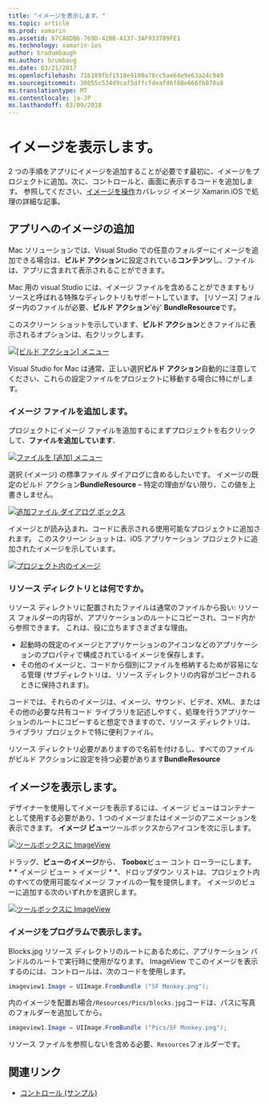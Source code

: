 ```yaml
---
title: "イメージを表示します。"
ms.topic: article
ms.prod: xamarin
ms.assetid: 67CA8DB6-769D-42BB-A137-3AF933789FE1
ms.technology: xamarin-ios
author: bradumbaugh
ms.author: brumbaug
ms.date: 03/21/2017
ms.openlocfilehash: 716189fbf1518e9100a78cc5ae64e9e63a24c949
ms.sourcegitcommit: 30055c534d9caf5dffcfdeafd6f08e666fb870a8
ms.translationtype: MT
ms.contentlocale: ja-JP
ms.lasthandoff: 03/09/2018
---
```

# <a name="displaying-images"></a>イメージを表示します。

2 つの手順をアプリにイメージを追加することが必要です最初に、イメージをプロジェクトに追加。次に、コントロールと、画面に表示するコードを追加します。 参照してください、[イメージを操作](~/ios/app-fundamentals/images-icons/index.md)カバレッジ イメージ Xamarin.iOS で処理の詳細な記事。

## <a name="adding-images-to-your-app"></a>アプリへのイメージの追加

Mac ソリューションでは、Visual Studio での任意のフォルダーにイメージを追加できる場合は、**ビルド アクション**に設定されている**コンテンツ**し、ファイルは、アプリに含まれて表示されることができます。

Mac 用の visual Studio には、イメージ ファイルを含めることができますもリソースと呼ばれる特殊なディレクトリもサポートしています。 [リソース] フォルダー内のファイルが必要、**ビルド アクション**'éý' **BundleResource**です。

このスクリーン ショットを示しています、**ビルド アクション**ときファイルに表示されるオプションは、右クリックします。

 [![](image-images/image30a.png "[ビルド アクション] メニュー")](image-images/image30a.png#lightbox)

Visual Studio for Mac は通常、正しい選択**ビルド アクション**自動的に注意してください、これらの設定ファイルをプロジェクトに移動する場合に特にがします。

### <a name="adding-an-image-file"></a>イメージ ファイルを追加します。

プロジェクトにイメージ ファイルを追加するにまずプロジェクトを右クリックして、**ファイルを追加しています.**

 [![](image-images/image31a.png "ファイルを [追加] メニュー")](image-images/image31a.png#lightbox)

選択 (イメージ) の標準ファイル ダイアログに含めるしたいです。 イメージの既定のビルド アクション**BundleResource** – 特定の理由がない限り、この値を上書きしません。

 [![](image-images/image32a.png "追加ファイル ダイアログ ボックス")](image-images/image32a.png#lightbox)

イメージとが読み込まれ、コードに表示される使用可能なプロジェクトに追加されます。 このスクリーン ショットは、iOS アプリケーション プロジェクトに追加されたイメージを示しています。

 [![](image-images/image33a.png "プロジェクト内のイメージ")](image-images/image33a.png#lightbox)

### <a name="what-is-the-resources-directory"></a>リソース ディレクトリとは何ですか。

リソース ディレクトリに配置されたファイルは通常のファイルから扱い: リソース フォルダーの内容が、アプリケーションのルートにコピーされ、コード内から参照できます。 これは、役に立ちますさまざまな理由。

-  起動時の既定のイメージとアプリケーションのアイコンなどのアプリケーションのプロパティで構成されているイメージを保存します。
-  その他のイメージと、コードから個別にファイルを格納するためが容易になる管理 (サブディレクトリは、リソース ディレクトリの内容がコピーされるときに保持されます)。


コードでは、それらのイメージは、イメージ、サウンド、ビデオ、XML、またはその他の必要な共有コード ライブラリを記述しやすく、処理を行うアプリケーションのルートにコピーすると想定できますので、リソース ディレクトリは、ライブラリ プロジェクトで特に便利ファイル。



リソース ディレクトリ必要がありますので名前を付けるし、すべてのファイルがビルド アクションに設定を持つ必要があります**BundleResource**

## <a name="displaying-the-image"></a>イメージを表示します。

デザイナーを使用してイメージを表示するには、イメージ ビューはコンテナーとして使用する必要があり、1 つのイメージまたはイメージのアニメーションを表示できます。 **イメージ ビュー**ツールボックスからアイコンを次に示します。

 [![](image-images/image35a.png "ツールボックスに ImageView")](image-images/image35.png#lightbox)

ドラッグ、**ビューのイメージ**から、 **Toobox**ビュー コント ローラーにします。 * * イメージ ビュー > イメージ * *、ドロップダウン リストは、プロジェクト内のすべての使用可能なイメージ ファイルの一覧を提供します。 イメージのビューに追加する次のいずれかを選択します。

 [![](image-images/image36a.png "ツールボックスに ImageView")](image-images/image36.png#lightbox)

### <a name="displaying-the-image-programmatically"></a>イメージをプログラムで表示します。

Blocks.jpg リソース ディレクトリのルートにあるために、アプリケーション バンドルのルートで実行時に使用がなります。 ImageView でこのイメージを表示するのには、コントロールは、次のコードを使用します。

```csharp
imageview1.Image = UIImage.FromBundle ("SF Monkey.png");
```

内のイメージを配置お場合`/Resources/Pics/blocks.jpg`コードは、パスに写真のフォルダーを追加してから。

```csharp
imageview1.Image = UIImage.FromBundle ("Pics/SF Monkey.png");
```

リソース ファイルを参照しないを含める必要、`Resources`フォルダーです。


## <a name="related-links"></a>関連リンク

- [コントロール (サンプル)](https://developer.xamarin.com/samples/Controls/)
